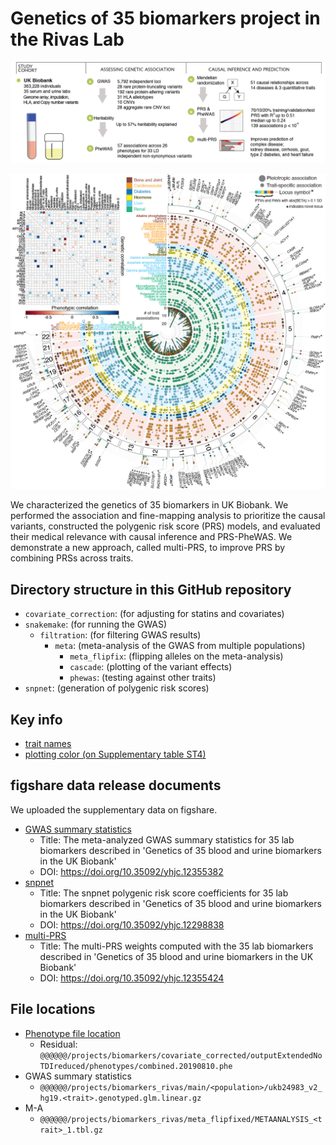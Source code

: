 # Genetics of 35 biomarkers project in the Rivas Lab

![Fig 1](/figures/Figure1.png)

![Fig 2](/figures/Figure2ArmstrongTanigawa-low-res.png)

We characterized the genetics of 35 biomarkers in UK Biobank. We performed the association and fine-mapping analysis to prioritize the causal variants, constructed the polygenic risk score (PRS) models, and evaluated their medical relevance with causal inference and PRS-PheWAS. We demonstrate a new approach, called multi-PRS, to improve PRS by combining PRSs across traits.

## Directory structure in this GitHub repository

- `covariate_correction`: (for adjusting for statins and covariates)
- `snakemake`: (for running the GWAS)
  - `filtration`: (for filtering GWAS results)
    - `meta`: (meta-analysis of the GWAS from multiple populations)
      - `meta_flipfix`: (flipping alleles on the meta-analysis)
      - `cascade`: (plotting of the variant effects)
      - `phewas`: (testing against other traits)
- `snpnet`: (generation of polygenic risk scores)

## Key info

- [trait names](https://github.com/rivas-lab/biomarkers/blob/master/common/canonical_trait_names.txt)
- [plotting color (on Supplementary table ST4)](https://docs.google.com/spreadsheets/d/1j8q1Y7wnMg9nWUm0iT4wJvFfg_hgIXbrtvxelqWHeH4/edit#gid=1708343077)

## figshare data release documents

We uploaded the supplementary data on figshare.

- [GWAS summary statistics](meta_flipfix/figshare_submission)
  - Title: The meta-analyzed GWAS summary statistics for 35 lab biomarkers described in 'Genetics of 35 blood and urine biomarkers in the UK Biobank'
  - DOI: https://doi.org/10.35092/yhjc.12355382
- [snpnet](snpnet/figshare_submission)
  - Title: The snpnet polygenic risk score coefficients for 35 lab biomarkers described in 'Genetics of 35 blood and urine biomarkers in the UK Biobank'
  - DOI: https://doi.org/10.35092/yhjc.12298838
- [multi-PRS](multiprs/figshare_submission)
  - Title: The multi-PRS weights computed with the 35 lab biomarkers described in 'Genetics of 35 blood and urine biomarkers in the UK Biobank'
  - DOI: https://doi.org/10.35092/yhjc.12355424

## File locations

- [Phenotype file location](covariate_correction/path_to_phenotypes.md)
  - Residual: `@@@@@@/projects/biomarkers/covariate_corrected/outputExtendedNoTDIreduced/phenotypes/combined.20190810.phe`
- GWAS summary statistics
  - `@@@@@@/projects/biomarkers_rivas/main/<population>/ukb24983_v2_hg19.<trait>.genotyped.glm.linear.gz`
- M-A
  - `@@@@@@/projects/biomarkers_rivas/meta_flipfixed/METAANALYSIS_<trait>_1.tbl.gz`

